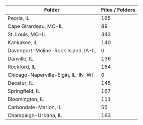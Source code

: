 | Folder                              |   Files / Folders |
|-------------------------------------|-------------------|
| Peoria, IL                          |               165 |
| Cape Girardeau, MO-IL               |                89 |
| St. Louis, MO-IL                    |               343 |
| Kankakee, IL                        |               140 |
| Davenport-Moline-Rock Island, IA-IL |                 0 |
| Danville, IL                        |               136 |
| Rockford, IL                        |               164 |
| Chicago-Naperville-Elgin, IL-IN-WI  |                 0 |
| Decatur, IL                         |               145 |
| Springfield, IL                     |               167 |
| Bloomington, IL                     |               111 |
| Carbondale-Marion, IL               |                55 |
| Champaign-Urbana, IL                |               163 |